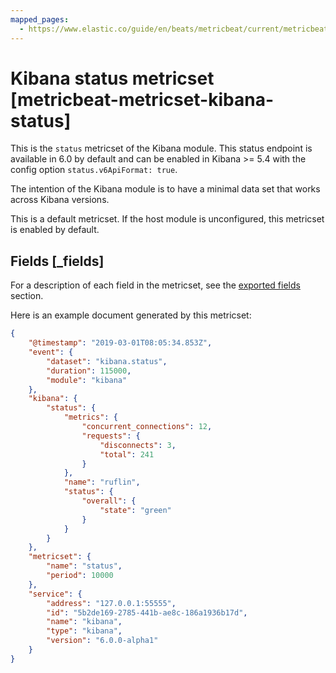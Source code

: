 ```yaml
---
mapped_pages:
  - https://www.elastic.co/guide/en/beats/metricbeat/current/metricbeat-metricset-kibana-status.html
---
```


<!-- This file is generated! See scripts/docs_collector.py -->

# Kibana status metricset [metricbeat-metricset-kibana-status]

This is the `status` metricset of the Kibana module. This status endpoint is available in 6.0 by default and can be enabled in Kibana >= 5.4 with the config option `status.v6ApiFormat: true`.

The intention of the Kibana module is to have a minimal data set that works across Kibana versions.

This is a default metricset. If the host module is unconfigured, this metricset is enabled by default.

## Fields [_fields]

For a description of each field in the metricset, see the [exported fields](/reference/metricbeat/exported-fields-kibana.md) section.

Here is an example document generated by this metricset:

```json
{
    "@timestamp": "2019-03-01T08:05:34.853Z",
    "event": {
        "dataset": "kibana.status",
        "duration": 115000,
        "module": "kibana"
    },
    "kibana": {
        "status": {
            "metrics": {
                "concurrent_connections": 12,
                "requests": {
                    "disconnects": 3,
                    "total": 241
                }
            },
            "name": "ruflin",
            "status": {
                "overall": {
                    "state": "green"
                }
            }
        }
    },
    "metricset": {
        "name": "status",
        "period": 10000
    },
    "service": {
        "address": "127.0.0.1:55555",
        "id": "5b2de169-2785-441b-ae8c-186a1936b17d",
        "name": "kibana",
        "type": "kibana",
        "version": "6.0.0-alpha1"
    }
}
```
